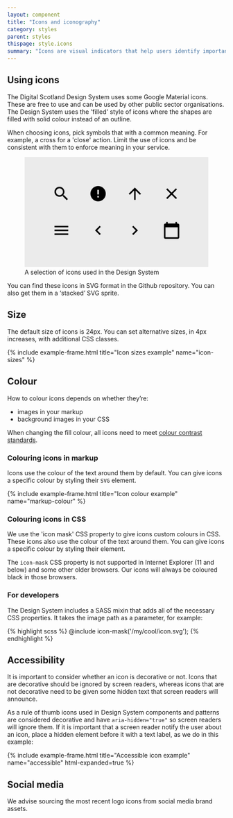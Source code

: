 ```yaml
---
layout: component
title: "Icons and iconography"
category: styles
parent: styles
thispage: style.icons
summary: "Icons are visual indicators that help users identify important content and to navigate it."
---
```


## Using icons

The Digital Scotland Design System uses some Google Material icons. These are free to use and can be used by other public sector organisations. The Design System uses the 'filled' style of icons where the shapes are filled with solid colour instead of an outline.

When choosing icons, pick symbols that with a common meaning. For example, a cross for a 'close' action. Limit the use of icons and be consistent with them to enforce meaning in your service.

<figure class="example__content">
    <img alt="Eight example icons from the Design System" src="/assets/images/icons.png">
    <figcaption>A selection of icons used in the Design System</figcaption>
</figure>

You can find these icons in SVG format in the Github repository.  You can also get them in a ‘stacked’ SVG sprite.

## Size

The default size of icons is 24px.  You can set alternative sizes, in 4px increases, with additional CSS classes.

{% include example-frame.html title="Icon sizes example" name="icon-sizes" %}

## Colour

How to colour icons depends on whether they’re:
* images in your markup 
* background images in your CSS

<div class="ds_inset-text">
    <div class="ds_inset-text__text">
        When changing the fill colour, all icons need to meet <a href="https://www.w3.org/TR/WCAG21/#non-text-contrast">colour contrast standards</a>.
    </div>
</div>

### Colouring icons in markup

Icons use the colour of the text around them by default. You can give icons a specific colour by styling their `SVG` element.

{% include example-frame.html title="Icon colour example" name="markup-colour" %}

### Colouring icons in CSS

We use the 'icon mask' CSS property to give icons custom colours in CSS. These icons also use the colour of the text around them. You can give icons a specific colour by styling their element.

<div class="ds_inset-text">
    <div class="ds_inset-text__text">
        The <code>icon-mask</code> CSS property is not supported in Internet Explorer (11 and below) and some other older browsers. Our icons will always be coloured black in those browsers.
    </div>
</div>

### For developers

The Design System includes a SASS mixin that adds all of the necessary CSS properties. It takes the image path as a parameter, for example:

{% highlight scss %}
@include icon-mask('/my/cool/icon.svg');
{% endhighlight %}

## Accessibility

It is important to consider whether an icon is decorative or not. Icons that are decorative should be ignored by screen readers, whereas icons that are not decorative need to be given some hidden text that screen readers will announce.

As a rule of thumb icons used in Design System components and patterns are considered decorative and have `aria-hidden="true"` so screen readers will ignore them. If it is important that a screen reader notify the user about an icon, place a hidden element before it with a text label, as we do in this example:

{% include example-frame.html title="Accessible icon example" name="accessible" html-expanded=true %}

## Social media

We advise sourcing the most recent logo icons from social media brand assets.
